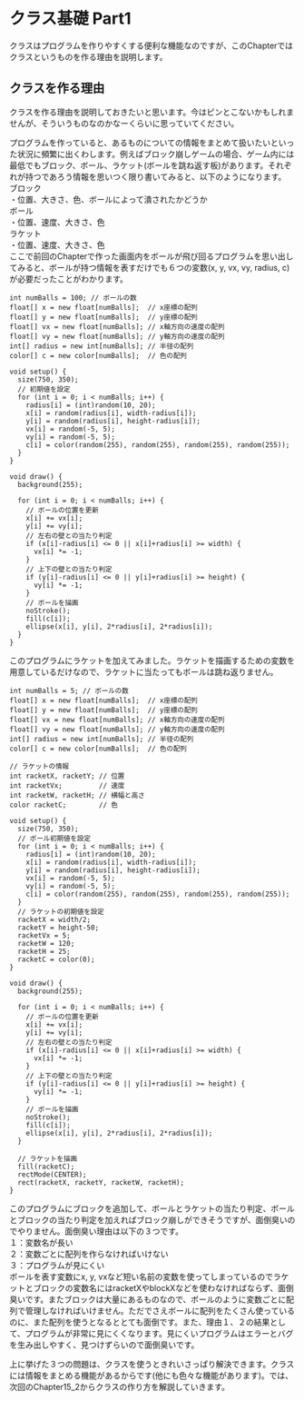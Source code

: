 # クラス基礎 Part1

クラスはプログラムを作りやすくする便利な機能なのですが、このChapterではクラスというものを作る理由を説明します。

## クラスを作る理由
クラスを作る理由を説明しておきたいと思います。今はピンとこないかもしれませんが、そういうものなのかなーくらいに思っていてください。

プログラムを作っていると、あるものについての情報をまとめて扱いたいといった状況に頻繁に出くわします。例えばブロック崩しゲームの場合、ゲーム内には最低でもブロック、ボール、ラケット(ボールを跳ね返す板)があります。それぞれが持つであろう情報を思いつく限り書いてみると、以下のようになります。<br>
ブロック<br>
・位置、大きさ、色、ボールによって潰されたかどうか<br>
ボール<br>
・位置、速度、大きさ、色<br>
ラケット<br>
・位置、速度、大きさ、色<br>
ここで前回のChapterで作った画面内をボールが飛び回るプログラムを思い出してみると、ボールが持つ情報を表すだけでも６つの変数(x, y, vx, vy, radius, c)が必要だったことがわかります。

```processing
int numBalls = 100; // ボールの数
float[] x = new float[numBalls];  // x座標の配列
float[] y = new float[numBalls];  // y座標の配列
float[] vx = new float[numBalls]; // x軸方向の速度の配列
float[] vy = new float[numBalls]; // y軸方向の速度の配列
int[] radius = new int[numBalls]; // 半径の配列
color[] c = new color[numBalls];  // 色の配列

void setup() {
  size(750, 350);
  // 初期値を設定
  for (int i = 0; i < numBalls; i++) {
    radius[i] = (int)random(10, 20);
    x[i] = random(radius[i], width-radius[i]);
    y[i] = random(radius[i], height-radius[i]);
    vx[i] = random(-5, 5);
    vy[i] = random(-5, 5);
    c[i] = color(random(255), random(255), random(255), random(255));
  }
}

void draw() {
  background(255);

  for (int i = 0; i < numBalls; i++) {
    // ボールの位置を更新
    x[i] += vx[i];
    y[i] += vy[i];
    // 左右の壁との当たり判定
    if (x[i]-radius[i] <= 0 || x[i]+radius[i] >= width) {
      vx[i] *= -1;
    }
    // 上下の壁との当たり判定
    if (y[i]-radius[i] <= 0 || y[i]+radius[i] >= height) {
      vy[i] *= -1;
    }
    // ボールを描画
    noStroke();
    fill(c[i]);
    ellipse(x[i], y[i], 2*radius[i], 2*radius[i]);
  }
}
```

このプログラムにラケットを加えてみました。ラケットを描画するための変数を用意しているだけなので、ラケットに当たってもボールは跳ね返りません。

```processing
int numBalls = 5; // ボールの数
float[] x = new float[numBalls];  // x座標の配列
float[] y = new float[numBalls];  // y座標の配列
float[] vx = new float[numBalls]; // x軸方向の速度の配列
float[] vy = new float[numBalls]; // y軸方向の速度の配列
int[] radius = new int[numBalls]; // 半径の配列
color[] c = new color[numBalls];  // 色の配列

// ラケットの情報
int racketX, racketY; // 位置
int racketVx;         // 速度
int racketW, racketH; // 横幅と高さ
color racketC;        // 色

void setup() {
  size(750, 350);
  // ボール初期値を設定
  for (int i = 0; i < numBalls; i++) {
    radius[i] = (int)random(10, 20);
    x[i] = random(radius[i], width-radius[i]);
    y[i] = random(radius[i], height-radius[i]);
    vx[i] = random(-5, 5);
    vy[i] = random(-5, 5);
    c[i] = color(random(255), random(255), random(255), random(255));
  }
  // ラケットの初期値を設定
  racketX = width/2;
  racketY = height-50;
  racketVx = 5;
  racketW = 120;
  racketH = 25;
  racketC = color(0);
}

void draw() {
  background(255);

  for (int i = 0; i < numBalls; i++) {
    // ボールの位置を更新
    x[i] += vx[i];
    y[i] += vy[i];
    // 左右の壁との当たり判定
    if (x[i]-radius[i] <= 0 || x[i]+radius[i] >= width) {
      vx[i] *= -1;
    }
    // 上下の壁との当たり判定
    if (y[i]-radius[i] <= 0 || y[i]+radius[i] >= height) {
      vy[i] *= -1;
    }
    // ボールを描画
    noStroke();
    fill(c[i]);
    ellipse(x[i], y[i], 2*radius[i], 2*radius[i]);
  }

  // ラケットを描画
  fill(racketC);
  rectMode(CENTER);
  rect(racketX, racketY, racketW, racketH);
}
```

このプログラムにブロックを追加して、ボールとラケットの当たり判定、ボールとブロックの当たり判定を加えればブロック崩しができそうですが、面倒臭いのでやりません。面倒臭い理由は以下の３つです。<br>
１：変数名が長い<br>
２：変数ごとに配列を作らなければいけない<br>
３：プログラムが見にくい<br>
ボールを表す変数にx, y, vxなど短い名前の変数を使ってしまっているのでラケットとブロックの変数名にはracketXやblockXなどを使わなければならず、面倒臭いです。またブロックは大量にあるものなので、ボールのように変数ごとに配列で管理しなければいけません。ただでさえボールに配列をたくさん使っているのに、また配列を使うとなるととても面倒です。また、理由１、２の結果として、プログラムが非常に見にくくなります。見にくいプログラムはエラーとバグを生み出しやすく、見つけずらいので面倒臭いです。

上に挙げた３つの問題は、クラスを使うときれいさっぱり解決できます。クラスには情報をまとめる機能があるからです(他にも色々な機能があります)。では、次回のChapter15_2からクラスの作り方を解説していきます。
